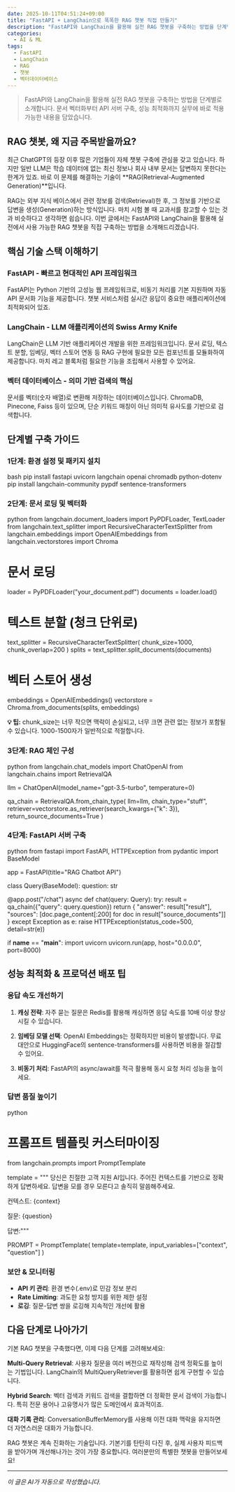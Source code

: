 ```yaml
---
date: 2025-10-11T04:51:24+09:00
title: "FastAPI + LangChain으로 똑똑한 RAG 챗봇 직접 만들기"
description: "FastAPI와 LangChain을 활용해 실전 RAG 챗봇을 구축하는 방법을 단계별로 소개합니다. 문서 벡터화부터 API 서버 구축, 성능 최적화까지 실무에 바로 적용 가능한 내용을 담았습니다."
categories:
  - AI & ML
tags:
  - FastAPI
  - LangChain
  - RAG
  - 챗봇
  - 벡터데이터베이스
---
```


> FastAPI와 LangChain을 활용해 실전 RAG 챗봇을 구축하는 방법을 단계별로 소개합니다. 문서 벡터화부터 API 서버 구축, 성능 최적화까지 실무에 바로 적용 가능한 내용을 담았습니다.


## RAG 챗봇, 왜 지금 주목받을까요?

최근 ChatGPT의 등장 이후 많은 기업들이 자체 챗봇 구축에 관심을 갖고 있습니다. 하지만 일반 LLM은 학습 데이터에 없는 최신 정보나 회사 내부 문서는 답변하지 못한다는 한계가 있죠. 바로 이 문제를 해결하는 기술이 **RAG(Retrieval-Augmented Generation)**입니다.

RAG는 외부 지식 베이스에서 관련 정보를 검색(Retrieval)한 후, 그 정보를 기반으로 답변을 생성(Generation)하는 방식입니다. 마치 시험 볼 때 교과서를 참고할 수 있는 것과 비슷하다고 생각하면 쉽습니다. 이번 글에서는 FastAPI와 LangChain을 활용해 실전에서 사용 가능한 RAG 챗봇을 직접 구축하는 방법을 소개해드리겠습니다.

## 핵심 기술 스택 이해하기

### FastAPI - 빠르고 현대적인 API 프레임워크

FastAPI는 Python 기반의 고성능 웹 프레임워크로, 비동기 처리를 기본 지원하며 자동 API 문서화 기능을 제공합니다. 챗봇 서비스처럼 실시간 응답이 중요한 애플리케이션에 최적화되어 있죠.

### LangChain - LLM 애플리케이션의 Swiss Army Knife

LangChain은 LLM 기반 애플리케이션 개발을 위한 프레임워크입니다. 문서 로딩, 텍스트 분할, 임베딩, 벡터 스토어 연동 등 RAG 구현에 필요한 모든 컴포넌트를 모듈화하여 제공합니다. 마치 레고 블록처럼 필요한 기능을 조립해서 사용할 수 있어요.

### 벡터 데이터베이스 - 의미 기반 검색의 핵심

문서를 벡터(숫자 배열)로 변환해 저장하는 데이터베이스입니다. ChromaDB, Pinecone, Faiss 등이 있으며, 단순 키워드 매칭이 아닌 의미적 유사도를 기반으로 검색합니다.

## 단계별 구축 가이드

### 1단계: 환경 설정 및 패키지 설치

bash
pip install fastapi uvicorn langchain openai chromadb python-dotenv
pip install langchain-community pypdf sentence-transformers


### 2단계: 문서 로딩 및 벡터화

python
from langchain.document_loaders import PyPDFLoader, TextLoader
from langchain.text_splitter import RecursiveCharacterTextSplitter
from langchain.embeddings import OpenAIEmbeddings
from langchain.vectorstores import Chroma

# 문서 로딩
loader = PyPDFLoader("your_document.pdf")
documents = loader.load()

# 텍스트 분할 (청크 단위로)
text_splitter = RecursiveCharacterTextSplitter(
    chunk_size=1000,
    chunk_overlap=200
)
splits = text_splitter.split_documents(documents)

# 벡터 스토어 생성
embeddings = OpenAIEmbeddings()
vectorstore = Chroma.from_documents(splits, embeddings)


**💡 팁:** chunk_size는 너무 작으면 맥락이 손실되고, 너무 크면 관련 없는 정보가 포함될 수 있습니다. 1000-1500자가 일반적으로 적절합니다.

### 3단계: RAG 체인 구성

python
from langchain.chat_models import ChatOpenAI
from langchain.chains import RetrievalQA

llm = ChatOpenAI(model_name="gpt-3.5-turbo", temperature=0)

qa_chain = RetrievalQA.from_chain_type(
    llm=llm,
    chain_type="stuff",
    retriever=vectorstore.as_retriever(search_kwargs={"k": 3}),
    return_source_documents=True
)


### 4단계: FastAPI 서버 구축

python
from fastapi import FastAPI, HTTPException
from pydantic import BaseModel

app = FastAPI(title="RAG Chatbot API")

class Query(BaseModel):
    question: str

@app.post("/chat")
async def chat(query: Query):
    try:
        result = qa_chain({"query": query.question})
        return {
            "answer": result["result"],
            "sources": [doc.page_content[:200] for doc in result["source_documents"]]
        }
    except Exception as e:
        raise HTTPException(status_code=500, detail=str(e))

if __name__ == "__main__":
    import uvicorn
    uvicorn.run(app, host="0.0.0.0", port=8000)


## 성능 최적화 & 프로덕션 배포 팁

### 응답 속도 개선하기

1. **캐싱 전략**: 자주 묻는 질문은 Redis를 활용해 캐싱하면 응답 속도를 10배 이상 향상시킬 수 있습니다.

2. **임베딩 모델 선택**: OpenAI Embeddings는 정확하지만 비용이 발생합니다. 무료 대안으로 HuggingFace의 sentence-transformers를 사용하면 비용을 절감할 수 있어요.

3. **비동기 처리**: FastAPI의 async/await를 적극 활용해 동시 요청 처리 성능을 높이세요.

### 답변 품질 높이기

python
# 프롬프트 템플릿 커스터마이징
from langchain.prompts import PromptTemplate

template = """
당신은 친절한 고객 지원 AI입니다. 주어진 컨텍스트를 기반으로 정확하게 답변하세요.
답변을 모를 경우 모른다고 솔직히 말씀해주세요.

컨텍스트: {context}

질문: {question}

답변:"""

PROMPT = PromptTemplate(
    template=template, input_variables=["context", "question"]
)


### 보안 & 모니터링

- **API 키 관리**: 환경 변수(.env)로 민감 정보 분리
- **Rate Limiting**: 과도한 요청 방지를 위한 제한 설정
- **로깅**: 질문-답변 쌍을 로깅해 지속적인 개선에 활용

## 다음 단계로 나아가기

기본 RAG 챗봇을 구축했다면, 이제 다음 단계를 고려해보세요:

**Multi-Query Retrieval**: 사용자 질문을 여러 버전으로 재작성해 검색 정확도를 높이는 기법입니다. LangChain의 MultiQueryRetriever를 활용하면 쉽게 구현할 수 있습니다.

**Hybrid Search**: 벡터 검색과 키워드 검색을 결합하면 더 정확한 문서 검색이 가능합니다. 특히 전문 용어나 고유명사가 많은 도메인에서 효과적이죠.

**대화 기록 관리**: ConversationBufferMemory를 사용해 이전 대화 맥락을 유지하면 더 자연스러운 대화가 가능합니다.

RAG 챗봇은 계속 진화하는 기술입니다. 기본기를 탄탄히 다진 후, 실제 사용자 피드백을 받아가며 개선해나가는 것이 가장 중요합니다. 여러분만의 특별한 챗봇을 만들어보세요!

<!-- more -->

---

*이 글은 AI가 자동으로 작성했습니다.*
